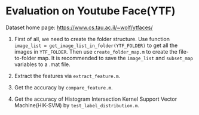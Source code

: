 # Evaluation on Youtube Face(YTF)

Dataset home page: https://www.cs.tau.ac.il/~wolf/ytfaces/

1. First of all, we need to create the folder structure. Use function `image_list = get_image_list_in_folder(YTF_FOLDER)` to get all the images in `YTF_FOLDER`.
Then use `create_folder_map.m` to create the file-to-folder map. It is recommended to save the `image_list` and `subset_map` variables to a .mat file.

2. Extract the features via `extract_feature.m`.

3. Get the accuracy by `compare_feature.m`.

4. Get the accuracy of Histogram Intersection Kernel Support Vector Machine(HIK-SVM) by `test_label_distribution.m`.
